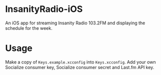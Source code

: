 # InsanityRadio-iOS
An iOS app for streaming Insanity Radio 103.2FM and displaying the schedule for the week.

# Usage
Make a copy of `Keys.example.xcconfig` into `Keys.xcconfig`. Add your own Socialize consumer key, Socialize consumer secret and Last.fm API key.

